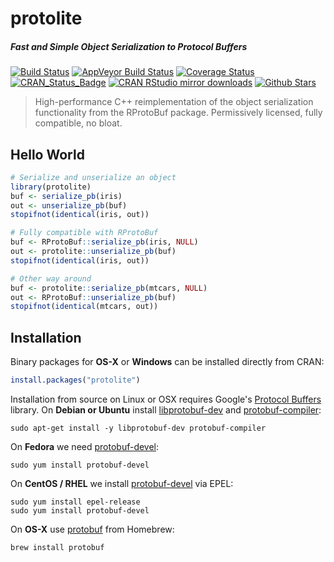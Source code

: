 # protolite

##### *Fast and Simple Object Serialization to Protocol Buffers*

[![Build Status](https://travis-ci.org/jeroenooms/protolite.svg?branch=master)](https://travis-ci.org/jeroenooms/protolite)
[![AppVeyor Build Status](https://ci.appveyor.com/api/projects/status/github/jeroenooms/protolite?branch=master&svg=true)](https://ci.appveyor.com/project/jeroenooms/protolite)
[![Coverage Status](https://codecov.io/github/jeroenooms/protolite/coverage.svg?branch=master)](https://codecov.io/github/jeroenooms/protolite?branch=master)
[![CRAN_Status_Badge](http://www.r-pkg.org/badges/version/protolite)](http://cran.r-project.org/package=protolite)
[![CRAN RStudio mirror downloads](http://cranlogs.r-pkg.org/badges/protolite)](http://cran.r-project.org/web/packages/protolite/index.html)
[![Github Stars](https://img.shields.io/github/stars/jeroenooms/protolite.svg?style=social&label=Github)](https://github.com/jeroenooms/protolite)

> High-performance C++ reimplementation of the object serialization
  functionality from the RProtoBuf package. Permissively licensed, fully
  compatible, no bloat.

## Hello World

```r
# Serialize and unserialize an object
library(protolite)
buf <- serialize_pb(iris)
out <- unserialize_pb(buf)
stopifnot(identical(iris, out))

# Fully compatible with RProtoBuf
buf <- RProtoBuf::serialize_pb(iris, NULL)
out <- protolite::unserialize_pb(buf)
stopifnot(identical(iris, out))

# Other way around
buf <- protolite::serialize_pb(mtcars, NULL)
out <- RProtoBuf::unserialize_pb(buf)
stopifnot(identical(mtcars, out))

```

## Installation

Binary packages for __OS-X__ or __Windows__ can be installed directly from CRAN:

```r
install.packages("protolite")
```

Installation from source on Linux or OSX requires Google's [Protocol Buffers](https://developers.google.com/protocol-buffers/) library. On __Debian or Ubuntu__ install [libprotobuf-dev](https://packages.debian.org/testing/libprotobuf-dev) and [protobuf-compiler](https://packages.debian.org/testing/protobuf-compiler):

```
sudo apt-get install -y libprotobuf-dev protobuf-compiler
```

On __Fedora__ we need [protobuf-devel](https://apps.fedoraproject.org/packages/protobuf-devel):

```
sudo yum install protobuf-devel
````

On __CentOS / RHEL__ we install [protobuf-devel](https://apps.fedoraproject.org/packages/protobuf-devel) via EPEL:

```
sudo yum install epel-release
sudo yum install protobuf-devel
```

On __OS-X__ use [protobuf](https://github.com/Homebrew/homebrew-core/blob/master/Formula/protobuf.rb) from Homebrew:

```
brew install protobuf
```
